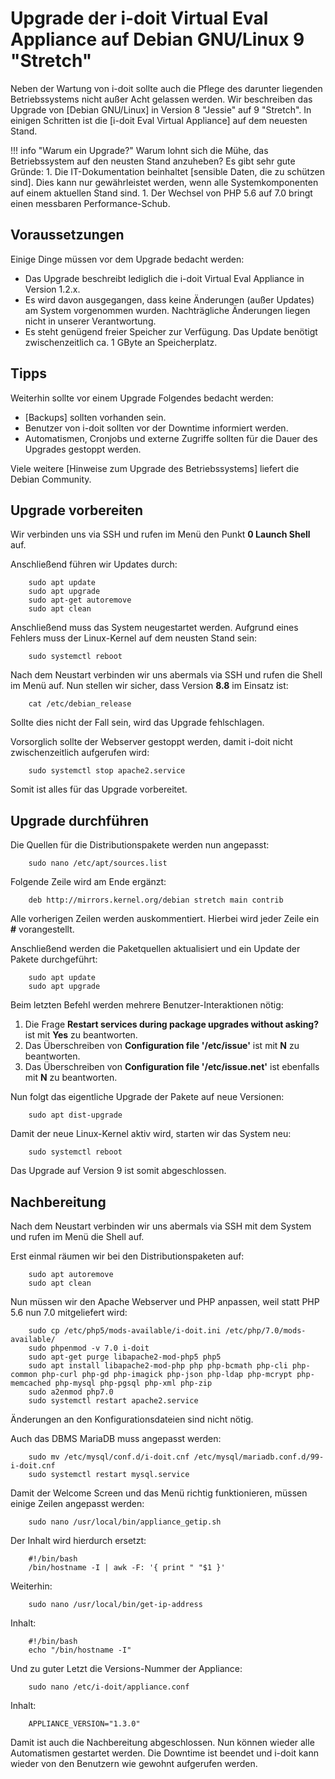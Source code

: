 # Upgrade der i-doit Virtual Eval Appliance auf Debian GNU/Linux 9 "Stretch"

Neben der Wartung von i-doit sollte auch die Pflege des darunter liegenden Betriebssystems nicht außer Acht gelassen werden. Wir beschreiben das Upgrade von [Debian GNU/Linux] in Version 8 "Jessie" auf 9 "Stretch". In einigen Schritten ist die [i-doit Eval Virtual Appliance] auf dem neuesten Stand.

!!! info "Warum ein Upgrade?"
    Warum lohnt sich die Mühe, das Betriebssystem auf den neusten Stand anzuheben? Es gibt sehr gute Gründe:
        1.  Die IT-Dokumentation beinhaltet [sensible Daten, die zu schützen sind]. Dies kann nur gewährleistet werden, wenn alle Systemkomponenten auf einem aktuellen Stand sind.
    1.  Der Wechsel von PHP 5.6 auf 7.0 bringt einen messbaren Performance-Schub.

Voraussetzungen
---------------

Einige Dinge müssen vor dem Upgrade bedacht werden:

*   Das Upgrade beschreibt lediglich die i-doit Virtual Eval Appliance in Version 1.2.x.
*   Es wird davon ausgegangen, dass keine Änderungen (außer Updates) am System vorgenommen wurden. Nachträgliche Änderungen liegen nicht in unserer Verantwortung.
*   Es steht genügend freier Speicher zur Verfügung. Das Update benötigt zwischenzeitlich ca. 1 GByte an Speicherplatz.

Tipps
-----

Weiterhin sollte vor einem Upgrade Folgendes bedacht werden:

*   [Backups] sollten vorhanden sein.
*   Benutzer von i-doit sollten vor der Downtime informiert werden.
*   Automatismen, Cronjobs und externe Zugriffe sollten für die Dauer des Upgrades gestoppt werden.

Viele weitere [Hinweise zum Upgrade des Betriebssystems] liefert die Debian Community.

Upgrade vorbereiten
-------------------

Wir verbinden uns via SSH und rufen im Menü den Punkt **0 Launch Shell** auf.

Anschließend führen wir Updates durch:

```shell
    sudo apt update
    sudo apt upgrade
    sudo apt-get autoremove
    sudo apt clean
```

Anschließend muss das System neugestartet werden. Aufgrund eines Fehlers muss der Linux-Kernel auf dem neusten Stand sein:

```shell
    sudo systemctl reboot
```

Nach dem Neustart verbinden wir uns abermals via SSH und rufen die Shell im Menü auf. Nun stellen wir sicher, dass Version **8.8** im Einsatz ist:

```shell
    cat /etc/debian_release
```

Sollte dies nicht der Fall sein, wird das Upgrade fehlschlagen.

Vorsorglich sollte der Webserver gestoppt werden, damit i-doit nicht zwischenzeitlich aufgerufen wird:

```shell
    sudo systemctl stop apache2.service
```

Somit ist alles für das Upgrade vorbereitet.

Upgrade durchführen
-------------------

Die Quellen für die Distributionspakete werden nun angepasst:

```shell
    sudo nano /etc/apt/sources.list
```

Folgende Zeile wird am Ende ergänzt:

```shell
    deb http://mirrors.kernel.org/debian stretch main contrib
```

Alle vorherigen Zeilen werden auskommentiert. Hierbei wird jeder Zeile ein **#** vorangestellt.

Anschließend werden die Paketquellen aktualisiert und ein Update der Pakete durchgeführt:

```shell
    sudo apt update
    sudo apt upgrade
```

Beim letzten Befehl werden mehrere Benutzer-Interaktionen nötig:

1. Die Frage **Restart services during package upgrades without asking?** ist mit **Yes** zu beantworten.
2. Das Überschreiben von **Configuration file '/etc/issue'** ist mit **N** zu beantworten.
3. Das Überschreiben von **Configuration file '/etc/issue.net'** ist ebenfalls mit **N** zu beantworten.

Nun folgt das eigentliche Upgrade der Pakete auf neue Versionen:

```shell
    sudo apt dist-upgrade
```

Damit der neue Linux-Kernel aktiv wird, starten wir das System neu:

```shell
    sudo systemctl reboot
```

Das Upgrade auf Version 9 ist somit abgeschlossen.

Nachbereitung
-------------

Nach dem Neustart verbinden wir uns abermals via SSH mit dem System und rufen im Menü die Shell auf.

Erst einmal räumen wir bei den Distributionspaketen auf:

```shell
    sudo apt autoremove
    sudo apt clean
```

Nun müssen wir den Apache Webserver und PHP anpassen, weil statt PHP 5.6 nun 7.0 mitgeliefert wird:

```shell
    sudo cp /etc/php5/mods-available/i-doit.ini /etc/php/7.0/mods-available/
    sudo phpenmod -v 7.0 i-doit
    sudo apt-get purge libapache2-mod-php5 php5
    sudo apt install libapache2-mod-php php php-bcmath php-cli php-common php-curl php-gd php-imagick php-json php-ldap php-mcrypt php-memcached php-mysql php-pgsql php-xml php-zip
    sudo a2enmod php7.0
    sudo systemctl restart apache2.service
```

Änderungen an den Konfigurationsdateien sind nicht nötig.

Auch das DBMS MariaDB muss angepasst werden:

```shell
    sudo mv /etc/mysql/conf.d/i-doit.cnf /etc/mysql/mariadb.conf.d/99-i-doit.cnf
    sudo systemctl restart mysql.service
```

Damit der Welcome Screen und das Menü richtig funktionieren, müssen einige Zeilen angepasst werden:

```shell
    sudo nano /usr/local/bin/appliance_getip.sh
```

Der Inhalt wird hierdurch ersetzt:

```shell
    #!/bin/bash
    /bin/hostname -I | awk -F: '{ print " "$1 }'
```

Weiterhin:

```shell
    sudo nano /usr/local/bin/get-ip-address
```

Inhalt:

```shell
    #!/bin/bash
    echo "/bin/hostname -I"
```

Und zu guter Letzt die Versions-Nummer der Appliance:

```shell
    sudo nano /etc/i-doit/appliance.conf
```

Inhalt:

```shell
    APPLIANCE_VERSION="1.3.0"
```

Damit ist auch die Nachbereitung abgeschlossen. Nun können wieder alle Automatismen gestartet werden. Die Downtime ist beendet und i-doit kann wieder von den Benutzern wie gewohnt aufgerufen werden.
